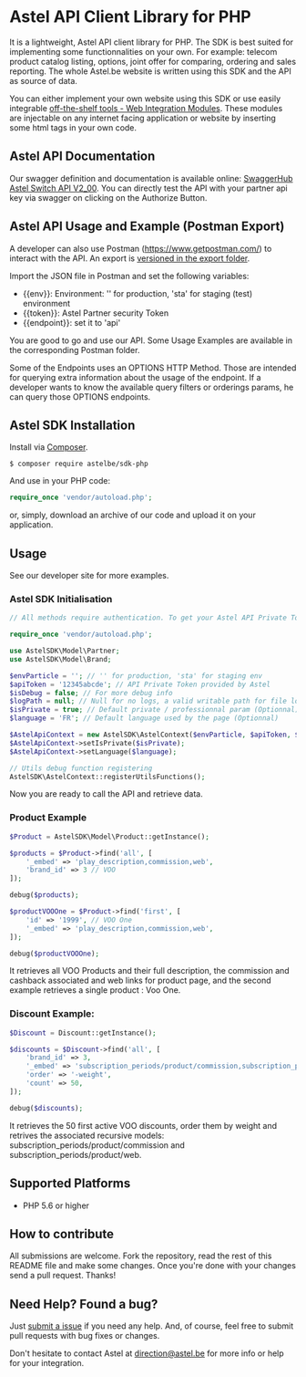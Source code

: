 # Astel API Client Library for PHP

It is a lightweight, Astel API client library for PHP. The SDK is best suited for implementing some functionnalities on your own. For example: telecom product catalog listing, options, joint offer for comparing, ordering and sales reporting. The whole Astel.be website is written using this SDK and the API as source of data.

You can either implement your own website using this SDK or use easily integrable [off-the-shelf tools - Web Integration Modules](https://github.com/astelbe/web-integration). These modules are injectable on any internet facing application or website by inserting some html tags in your own code.

## Astel API Documentation
Our swagger definition and documentation is available online: [SwaggerHub Astel Switch API V2_00](https://app.swaggerhub.com/apis/astel/switch/2_0).
You can directly test the API with your partner api key via swagger on clicking on the Authorize Button.

## Astel API Usage and Example (Postman Export)
A developer can also use Postman (https://www.getpostman.com/) to interact with the API. An export is [versioned in the export folder](https://github.com/astelbe/sdk-php/blob/master/export/Astel.postman_collection.json).

Import the JSON file in Postman and set the following variables:
 * {{env}}: Environment: '' for production, 'sta' for staging (test) environment
 * {{token}}: Astel Partner security Token
 * {{endpoint}}: set it to 'api'
 
 You are good to go and use our API. Some Usage Examples are available in the corresponding Postman folder.

 Some of the Endpoints uses an OPTIONS HTTP Method. Those are intended for querying extra information about the usage of the endpoint. If a developer wants to know the available query filters or orderings params, he can query those OPTIONS endpoints.

## Astel SDK Installation

[composer]: https://getcomposer.org

Install via [Composer][composer].

```
$ composer require astelbe/sdk-php
```
And use in your PHP code:
```php
require_once 'vendor/autoload.php';
```

or, simply, download an archive of our code and upload it on your application.

## Usage


See our developer site for more examples.

### Astel SDK Initialisation
```php
// All methods require authentication. To get your Astel API Private Token credentials, contact us

require_once 'vendor/autoload.php';

use AstelSDK\Model\Partner;
use AstelSDK\Model\Brand;

$envParticle = ''; // '' for production, 'sta' for staging env
$apiToken = '12345abcde'; // API Private Token provided by Astel
$isDebug = false; // For more debug info
$logPath = null; // Null for no logs, a valid writable path for file logs
$isPrivate = true; // Default private / professionnal param (Optionnal)
$language = 'FR'; // Default language used by the page (Optionnal)

$AstelApiContext = new AstelSDK\AstelContext($envParticle, $apiToken, $isDebug, $logPath);
$AstelApiContext->setIsPrivate($isPrivate);
$AstelApiContext->setLanguage($language);

// Utils debug function registering
AstelSDK\AstelContext::registerUtilsFunctions();
```
Now you are ready to call the API and retrieve data.

### Product Example
```php
$Product = AstelSDK\Model\Product::getInstance();

$products = $Product->find('all', [
	'_embed' => 'play_description,commission,web',
	'brand_id' => 3 // VOO
]);

debug($products);

$productVOOOne = $Product->find('first', [
	'id' => '1999', // VOO One
	'_embed' => 'play_description,commission,web',
]);

debug($productVOOOne);
```
It retrieves all VOO Products and their full description, the commission and cashback associated and web links for product page, and the second example retrieves a single product : Voo One.
 
### Discount Example:
```php
$Discount = Discount::getInstance();

$discounts = $Discount->find('all', [
	'brand_id' => 3,
	'_embed' => 'subscription_periods/product/commission,subscription_periods/product/web',
	'order' => '-weight',
	'count' => 50,
]);

debug($discounts);
```
It retrieves the 50 first active VOO discounts, order them by weight and retrives the associated recursive models: subscription_periods/product/commission and subscription_periods/product/web.

## Supported Platforms

* PHP 5.6 or higher


## How to contribute

All submissions are welcome. Fork the repository, read the rest of this README
file and make some changes. Once you're done with your changes send a pull
request. Thanks!


## Need Help? Found a bug?

[submitanissue]: https://github.com/astelbe/sdk-php/issues

Just [submit a issue][submitanissue] if you need any help. And, of course, feel
free to submit pull requests with bug fixes or changes.

Don't hesitate to contact Astel at direction@astel.be for more info or help for your integration.
